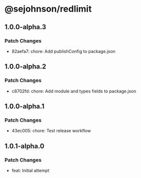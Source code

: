 # @sejohnson/redlimit

## 1.0.0-alpha.3

### Patch Changes

- 82aefa7: chore: Add publishConfig to package.json

## 1.0.0-alpha.2

### Patch Changes

- c8702fd: chore: Add module and types fields to package.json

## 1.0.0-alpha.1

### Patch Changes

- 43ec005: chore: Test release workflow

## 1.0.1-alpha.0

### Patch Changes

- feat: Initial attempt
